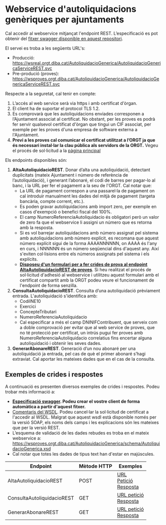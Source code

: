 # Webservice d'autoliquidacions genèriques per ajuntaments

Cal accedir al webservice mitjançat l'endpoint REST. L’especificació es pot obtenir del [fitxer swagger disponible en aquest repositori](https://github.com/organisme-de-gestio-tributaria/autoliquidacio-generica/blob/main/swagger%20AutoliquidacioGenerica.json).

El servei es troba a les següents URL's:
* Producció: https://wsreal.orgt.diba.cat/AutoliquidacioGenerica/AutoliquidacioGenericaServiceREST.svc
* Pre-produció (proves): https://wsproves.orgt.diba.cat/AutoliquidacioGenerica/AutoliquidacioGenericaServiceREST.svc

Respecte a la seguretat, cal tenir en compte:
1. L’accés al web service serà via https i amb certificat d'òrgan. 
1. El client ha de suportar el protocol TLS 1.2.
1. Es comprovarà que les autoliquidacions enviades corresponen a l’Ajuntament associat al certificat. No obstant, per les proves es podrà fer servir qualsevol certificat d'òrgan que tingui un CIF associat, per exemple per les proves d'una empresa de software externa a l'Ajuntament.
1. **Previ a les proves cal comunicar el certificat utilitzat a l’ORGT ja que és necessari instal·lar la clau pública als servidors de la ORGT.** Vegeu el procés de sol·licitud a la [pàgina principal](https://github.com/organisme-de-gestio-tributaria/organisme-de-gestio-tributaria)

Els endpoints disponibles són:
1. **AltaAutoliquidacioREST**. Donar d’alta una autoliquidació, detectant duplicitats (mateix Ajuntament i número de referència de l’autoliquidació), i generant l’abonaré, el codi de barres per pagar-lo al banc, i la URL per fer el pagament a la seu de l'ORGT. Cal notar que:
   - La URL de pagament correspon a una passarel·la de pagament on cal introduir manualment les dades del mitjà de pagament (targeta bancària, compte corrent, etc.).
   - Es poden gravar autoliquidacions amb import zero, per exemple en casos d'exempció o benefici fiscal del 100%.
   - El camp NumeroReferenciaAutoliquidacio és obligatori però un valor de zero fa que el webservice li assigni un número que es retorna amb la resposta.
   - Si es vol barrejar autoliquidacions amb número assignat pel sistema amb autoliquidacions amb número explícit, es recomana que aquest número explícit sigui de la forma AAAANNNNNN, on AAAA és l'any en curs, i NNNNNN és un número seqüencial dins d'aquest any. Així s'eviten col·lisions entre els números assignats pel sistema i els explícits.
   - **[Disposeu d'un formulari per a fer crides de prova al endpoint AltaAutoliquidacioREST de proves](https://github.com/organisme-de-gestio-tributaria/autoliquidacio-generica/blob/main/formulari.html)**. Si heu realitzat el procés de sol·licitud d'adhesió al webservice i utilitzeu aquest formulari amb el certificat compartit amb la ORGT podeu veure el funcionament de l'endpoint de forma senzilla.
1. **ConsultaAutoliquidacioREST**. Consulta d’una autoliquidació prèviament entrada. L'autoliquidació s'identifica amb:
   -	CodiINE10
   -	Exercici
   -	ConcepteTributari
   -	NumeroReferenciaAutoliquidacio
   - Cal especificar a més el camp DNINIFContribuent, que serveix com a doble comprovació per evitar que al web service de proves, que no té protecció per certificat, un intrús pugui fer proves amb NumeroReferenciaAutoliquidacio correlatius fins encertar alguna autoliquidació i obtenir les seves dades.
1. **GenerarAbonareREST**. Generació d’un nou abonaré per una autoliquidació ja entrada, pel cas de què el primer abonaré s’hagi extraviat. Cal aportar les mateixes dades que en el cas de la consulta.

## Exemples de crides i respostes
A continuació es presenten diversos exemples de crides i respostes. Podeu trobar més informació a:
* **[Especificació swagger](https://github.com/organisme-de-gestio-tributaria/autoliquidacio-generica/blob/main/swagger%20AutoliquidacioGenerica.json). Podeu crear el vostre client de forma automàtica a partir d'aquest fitxer.**
* [Comentaris del WSDL](https://wsproves.orgt.diba.cat/AutoliquidacioGenerica/AutoliquidacioGenericaService.svc/mex?singleWsdl). Podeu cancel·lar la sol·licitud de certificat a l'accedir al WSDL. Malgrat que aquest wsdl està disponible només per la versió SOAP, els noms dels camps i les explicacions són les mateixes que per la versió REST.
* L’esquema de validació de les dades rebudes es troba en el mateix webservice a: https://wsproves.orgt.diba.cat/AutoliquidacioGenerica/schema/AutoliquidacioGenerica.xsd 
* Cal notar que totes les dades de tipus text han d'estar en majúscules.

| Endpoint | Mètode HTTP | Exemples |
|---|---|---|
| AltaAutoliquidacioREST | POST | [URL](https://wsproves.orgt.diba.cat/AutoliquidacioGenerica/AutoliquidacioGenericaServiceREST.svc/AltaAutoliquidacioREST) <br> [Petició](https://github.com/organisme-de-gestio-tributaria/autoliquidacio-generica/blob/main/Exemples/AltaAutoliquidacioREST%20Peticio.json) <br> [Resposta](https://github.com/organisme-de-gestio-tributaria/autoliquidacio-generica/blob/main/Exemples/AltaAutoliquidacioREST%20Resposta.json)
| ConsultaAutoliquidacioREST | GET | [URL petició](https://wsproves.orgt.diba.cat/AutoliquidacioGenerica/AutoliquidacioGenericaServiceREST.svc/ConsultaAutoliquidacioREST?CodiINE10=XXXXXXXXXX&Exercici=YYYY&ConcepteTributari=ZZ&NumeroReferenciaAutoliquidacio=AAAAAAAA&DNINIFContribuent=11111111) <br> [Resposta](https://github.com/organisme-de-gestio-tributaria/autoliquidacio-generica/blob/main/Exemples/ConsultaAutoliquidacioREST%20Resposta.json)
| GenerarAbonareREST | GET | [URL petició](https://wsproves.orgt.diba.cat/AutoliquidacioGenerica/AutoliquidacioGenericaServiceREST.svc/GenerarAbonareREST?CodiINE10=0000000000&Exercici=2023&ConcepteTributari=05&NumeroReferenciaAutoliquidacio=0002300000&DNINIFContribuent=11111111) <br> [Resposta](https://github.com/organisme-de-gestio-tributaria/autoliquidacio-generica/blob/main/Exemples/GenerarAbonareREST%20Resposta.json)



